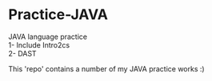 # Practice-JAVA

JAVA language practice<br>
1- Include Intro2cs<br>
2- DAST<br>
<!-- no -->

<!-- hihi -->


<!-- adding row for testeing commit -->
<!-- adding row for testeing commit -->

This 'repo' contains a number of my JAVA practice works :)
